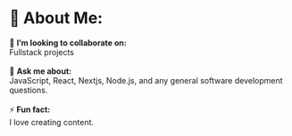 # 💫 About Me:
👯 **I’m looking to collaborate on:**  <br>Fullstack projects<br><br>💬 **Ask me about:**  <br>JavaScript, React, Nextjs, Node.js, and any general software development questions.<br><br>⚡ **Fun fact:**  <br>I love creating content.
